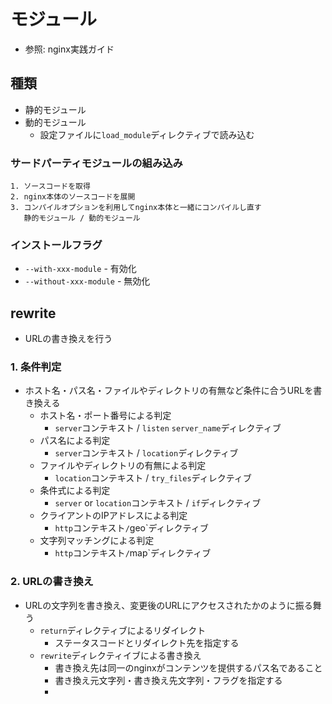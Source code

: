 # モジュール
- 参照: nginx実践ガイド

## 種類
- 静的モジュール
- 動的モジュール
  - 設定ファイルに`load_module`ディレクティブで読み込む

### サードパーティモジュールの組み込み
```
1. ソースコードを取得
2. nginx本体のソースコードを展開
3. コンパイルオプションを利用してnginx本体と一緒にコンパイルし直す
   静的モジュール / 動的モジュール
```

### インストールフラグ
- `--with-xxx-module`    - 有効化
- `--without-xxx-module` - 無効化

## rewrite
- URLの書き換えを行う

### 1. 条件判定
- ホスト名・パス名・ファイルやディレクトリの有無など条件に合うURLを書き換える
  - ホスト名・ポート番号による判定
    - `server`コンテキスト / `listen` `server_name`ディレクティブ
  - パス名による判定
    - `server`コンテキスト / `location`ディレクティブ
  - ファイルやディレクトリの有無による判定
    - `location`コンテキスト / `try_files`ディレクティブ
  - 条件式による判定
    - `server` or `location`コンテキスト / `if`ディレクティブ
  - クライアントのIPアドレスによる判定
    - `http`コンテキスト` / `geo`ディレクティブ
  - 文字列マッチングによる判定
    - `http`コンテキスト` / `map`ディレクティブ

### 2. URLの書き換え
- URLの文字列を書き換え、変更後のURLにアクセスされたかのように振る舞う
  - `return`ディレクティブによるリダイレクト
    - ステータスコードとリダイレクト先を指定する
  - `rewrite`ディレクティイブによる書き換え
    - 書き換え先は同一のnginxがコンテンツを提供するパス名であること
    - 書き換え元文字列・書き換え先文字列・フラグを指定する
    - 

